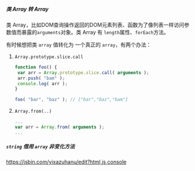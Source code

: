 ##### 类 Array 转 Array

类 Array，比如DOM查询操作返回的DOM元素列表、函数为了像列表一样访问参数值而暴露的`arguments`对象。类 Array 有 `length`属性、`forEach`方法。

有时候想把类 `array` 值转化为 一个真正的 `array`，有两个办法：

1. `Array.prototype.slice.call`

   ```javascript
   function foo() {
   	var arr = Array.prototype.slice.call( arguments );
   	arr.push( "bam" );
   	console.log( arr );
   }
   
   foo( "bar", "baz" ); // ["bar","baz","bam"]
   ```

2. `Array.from(..)`

   ```javascript
   ...
   var arr = Array.from( arguments );
   ...
   ```

##### `string` 借用 `array` 非变化方法

https://jsbin.com/yixazuhanu/edit?html,js,console

